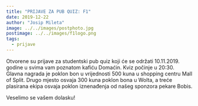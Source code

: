 ```yaml
---
title: "PRIJAVE ZA PUB QUIZ: F1"
date: 2019-12-22
author: "Josip Mileta"
image: ../../images/postphoto.jpg
postimage: ../../images/f1logo.png
tags:
  - prijave
---
```


Otvorene su prijave za studentski pub quiz koji će se održati 10.11.2019. godine u svima vam poznatom kafiću Domaćin. Kviz počinje u 20:30.
Glavna nagrada je poklon bon u vrijednosti 500 kuna u shopping centru Mall of Split. Drugo mjesto osvaja 300 kuna poklon bona u Wolta, a treće plasirana ekipa osvaja poklon iznenađenja od našeg sponzora pekare Bobis.

Veselimo se vašem dolasku!
